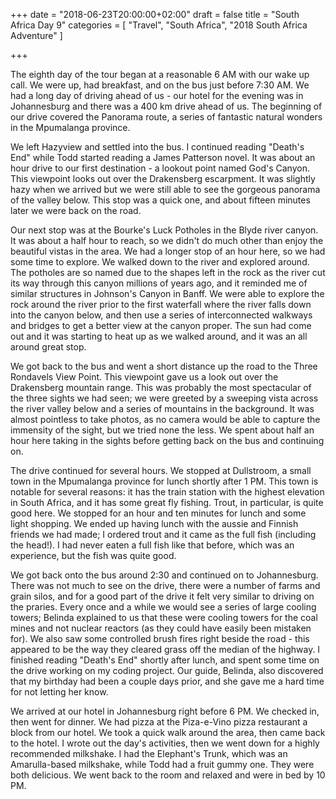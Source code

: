 +++
date = "2018-06-23T20:00:00+02:00"
draft = false
title = "South Africa Day 9"
categories = [ "Travel", "South Africa", "2018 South Africa Adventure" ]

+++

The eighth day of the tour began at a reasonable 6 AM with our wake up call. We were up, had breakfast, and on the bus just before 7:30 AM. We had a long day of driving ahead of us - our hotel for the evening was in Johannesburg and there was a 400 km drive ahead of us. The beginning of our drive covered the Panorama route, a series of fantastic natural wonders in the Mpumalanga province.

We left Hazyview and settled into the bus. I continued reading "Death's End" while Todd started reading a James Patterson novel. It was about an hour drive to our first destination - a lookout point named God's Canyon. This viewpoint looks out over the Drakensberg escarpment. It was slightly hazy when we arrived but we were still able to see the gorgeous panorama of the valley below. This stop was a quick one, and about fifteen minutes later we were back on the road.

Our next stop was at the Bourke's Luck Potholes in the Blyde river canyon. It was about a half hour to reach, so we didn't do much other than enjoy the beautiful vistas in the area. We had a longer stop of an hour here, so we had some time to explore. We walked down to the river and explored around. The potholes are so named due to the shapes left in the rock as the river cut its way through this canyon millions of years ago, and it reminded me of similar structures in Johnson's Canyon in Banff. We were able to explore the rock around the river prior to the first waterfall where the river falls down into the canyon below, and then use a series of interconnected walkways and bridges to get a better view at the canyon proper. The sun had come out and it was starting to heat up as we walked around, and it was an all around great stop.

We got back to the bus and went a short distance up the road to the Three Rondavels View Point. This viewpoint gave us a look out over the Drakensberg mountain range. This was probably the most spectacular of the three sights we had seen; we were greeted by a sweeping vista across the river valley below and a series of mountains in the background. It was almost pointless to take photos, as no camera would be able to capture the immensity of the sight, but we tried none the less. We spent about half an hour here taking in the sights before getting back on the bus and continuing on.

The drive continued for several hours. We stopped at Dullstroom, a small town in the Mpumalanga province for lunch shortly after 1 PM. This town is notable for several reasons: it has the train station with the highest elevation in South Africa, and it has some great fly fishing. Trout, in particular, is quite good here. We stopped for an hour and ten minutes for lunch and some light shopping. We ended up having lunch with the aussie and Finnish friends we had made; I ordered trout and it came as the full fish (including the head!). I had never eaten a full fish like that before, which was an experience, but the fish was quite good.

We got back onto the bus around 2:30 and continued on to Johannesburg. There was not much to see on the drive, there were a number of farms and grain silos, and for a good part of the drive it felt very similar to driving on the praries. Every once and a while we would see a series of large cooling towers; Belinda explained to us that these were cooling towers for the coal mines and not nuclear reactors (as they could have easily been mistaken for). We also saw some controlled brush fires right beside the road - this appeared to be the way they cleared grass off the median of the highway. I finished reading "Death's End" shortly after lunch, and spent some time on the drive working on my coding project. Our guide, Belinda, also discovered that my birthday had been a couple days prior, and she gave me a hard time for not letting her know.

We arrived at our hotel in Johannesburg right before 6 PM. We checked in, then went for dinner. We had pizza at the Piza-e-Vino pizza restaurant a block from our hotel. We took a quick walk around the area, then came back to the hotel. I wrote out the day's activities, then we went down for a highly recommended milkshake. I had the Elephant's Trunk, which was an Amarulla-based milkshake, while Todd had a fruit gummy one. They were both delicious. We went back to the room and relaxed and were in bed by 10 PM.